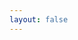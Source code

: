 ```yaml
---
layout: false
---
```


<script setup>
import MeetLanding from '../../.vitepress/theme/components/MeetLanding.vue'
</script>

<MeetLanding />
